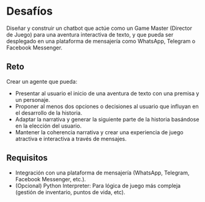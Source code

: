 # Desafíos

Diseñar y construir un chatbot que actúe como un Game Master (Director de Juego) para una aventura interactiva de texto, y que pueda ser desplegado en una plataforma de mensajería como WhatsApp, Telegram o Facebook Messenger.

## Reto

Crear un agente que pueda:

* Presentar al usuario el inicio de una aventura de texto con una premisa y un personaje.
* Proponer al menos dos opciones o decisiones al usuario que influyan en el desarrollo de la historia.
* Adaptar la narrativa y generar la siguiente parte de la historia basándose en la elección del usuario.
* Mantener la coherencia narrativa y crear una experiencia de juego atractiva e interactiva a través de mensajes.

## Requisitos

* Integración con una plataforma de mensajería (WhatsApp, Telegram, Facebook Messenger, etc.).
* (Opcional) Python Interpreter: Para lógica de juego más compleja (gestión de inventario, puntos de vida, etc).
